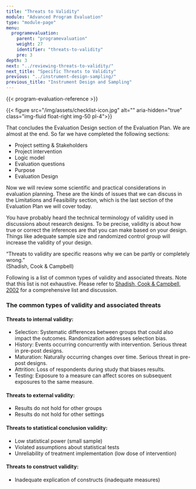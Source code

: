 ```yaml
---
title: "Threats to Validity"
module: "Advanced Program Evaluation"
type: "module-page"
menu:
  programevaluation:
    parent: "programevaluation"
    weight: 27
    identifier: "threats-to-validity"
    pre: 3
depth: 3
next: "../reviewing-threats-to-validity/"
next_title: "Specific Threats to Validity"
previous: "../instrument-design-sampling/"
previous_title: "Instrument Design and Sampling"
---
```


{{< program-evaluation-reference >}}

{{< figure src="/img/assets/checklist-icon.jpg" alt="" aria-hidden="true" class="img-fluid float-right img-50 pl-4">}}

That concludes the Evaluation Design section of the Evaluation Plan. We are almost at the end. So far we have completed the following sections:

* Project setting & Stakeholders
* Project intervention
* Logic model
* Evaluation questions
* Purpose
* Evaluation Design

Now we will review some scientific and practical considerations in evaluation planning. These are the kinds of issues that we can discuss in the Limitations and Feasibility section, which is the last section of the Evaluation Plan we will cover today.

You have probably heard the technical terminology of validity used in discussions about research designs. To be precise, validity is about how true or correct the inferences are that you can make based on your design. Things like adequate sample size and randomized control group will increase the validity of your design.

<div class="card bg-light mb-4">
  <div class="card-body">
  “Threats to validity are specific reasons why we can be partly or completely wrong.”<br />(Shadish, Cook &amp; Campbell)
  </div>
</div>

Following is a list of common types of validity and associated threats. Note that this list is not exhaustive. Please refer to
[Shadish, Cook & Campbell, 2002](http://depts.washington.edu/methods/readings/Shadish.pdf)
for a comprehensive list and discussion.

<div class="row table-layout-display">
    <div class="col-12">
    <h3>The common types of validity and associated threats</h3>
    </div>
</div>
<div class="row table-layout-display">
    <h4 class="col-12 col-md-3 py-2">
    Threats to internal validity:
    </h4>
    <div class="col-12 col-md-9 py-2">
    <ul class="pl-3 m-0">
	<li>Selection: Systematic differences between groups that could also impact the outcomes. Randomization addresses selection bias.</li>
	<li>History: Events occurring concurrently with intervention. Serious threat in pre-post designs.</li>
	<li>Maturation: Naturally occurring changes over time. Serious threat in pre-post designs.</li>
	<li>Attrition: Loss of respondents during study that biases results.</li>
	<li>Testing: Exposure to a measure can affect scores on subsequent exposures to the same measure.</li>
    </ul>
    </div>
</div>
<div class="row table-layout-display">
    <h4 class="col-12 col-md-3 py-2">
    Threats to external validity:
    </h4>
    <div class="col-12 col-md-9 py-2">
    <ul class="pl-3 m-0">
	<li>Results do not hold for other groups</li>
	<li>Results do not hold for other settings</li>
    </ul>
    </div>
</div>
<div class="row table-layout-display">
    <h4 class="col-12 col-md-3 py-2">
    Threats to statistical conclusion validity:
    </h4>
    <div class="col-12 col-md-9 py-2">
    <ul class="pl-3 m-0">
	<li>Low statistical power (small sample)</li>
	<li>Violated assumptions about statistical tests</li>
	<li>Unreliability of treatment implementation (low dose of intervention)</li>
    </ul>
    </div>
</div>
<div class="row table-layout-display mb-2">
    <h4 class="col-12 col-md-3 py-2">
    Threats to construct validity:
    </h4>
    <div class="col-12 col-md-9 py-2">
    <ul class="pl-3 m-0">
    <li>Inadequate explication of constructs (inadequate measures)</li>
    </ul>
    </div>
</div>
